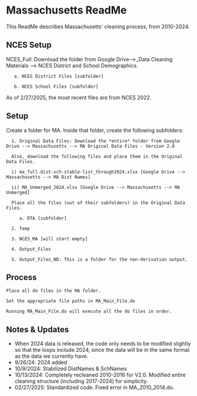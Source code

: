 # Massachusetts ReadMe
This ReadMe describes Massachusetts' cleaning process, from 2010-2024.

## NCES Setup

NCES_Full: Download the folder from Google Drive-->_Data Cleaning Materials --> NCES District and School Demographics.
    
       a. NCES District Files [subfolder] 

       b. NCES School Files [subfolder]

As of 2/27/2025, the most recent files are from NCES 2022. 

## Setup

Create a folder for MA. Inside that folder, create the following subfolders:
      
      1. Original Data Files: Download the *entire* folder from Google Drive --> Massachusetts --> MA Original Data Files - Version 2.0
      
      Also, download the following files and place them in the Original Data Files.
      
      i) ma_full-dist-sch-stable-list_through2024.xlsx [Google Drive --> Massachusetts --> MA Dist Names]

      ii) MA_Unmerged_2024.xlsx [Google Drive --> Massachusetts --> MA Unmerged]

      Place all the files (out of their subfolders) in the Original Data Files. 
      
         a. DTA [subfolder]
         
      2. Temp
         
      3. NCES_MA [will start empty]
           
      4. Output_Files
      
      5. Output_Files_ND: This is a folder for the non-derivation output.

## Process
    Place all do files in the MA folder.
    
    Set the appropriate file paths in MA_Main_File.do
    
    Running MA_Main_File.do will execute all the do files in order.

## Notes & Updates
- When 2024 data is released, the code only needs to be modified slightly so that the loops include 2024, since the data will be in the same format as the data we currently have.
- 9/26/24: 2024 added
- 10/9/2024: Stabilized DistNames & SchNames
- 10/13/2024: Completely recleaned 2010-2016 for V2.0. Modified entire cleaning structure (including 2017-2024) for simplicity.
- 02/27/2025: Standardized code. Fixed error in MA_2010_2014.do.
